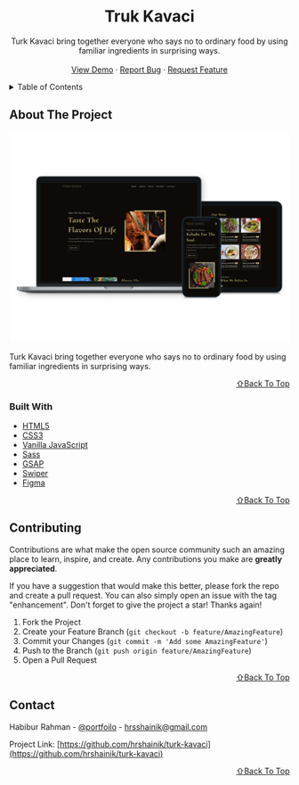 <!-- PROJECT LOGO -->
<div align="center">
  <h1 align="center">Truk Kavaci</h1>

  <p align="center">
    Turk Kavaci bring together everyone who says no to ordinary food by using familiar ingredients in surprising ways.
    <br />
    <br />
    <a href="https://turk-kavaci.netlify.app/">View Demo</a>
    ·
    <a href="https://github.com/hrshainik/truk-kavaci/issues">Report Bug</a>
    ·
    <a href="https://github.com/hrshainik/truk-kavaci/issues">Request Feature</a>
  </p>
</div>


<!-- TABLE OF CONTENTS -->
<details>
  <summary>Table of Contents</summary>
  <ol>
    <li>
      <a href="#about-the-project">About The Project</a>
      <ul>
        <li><a href="#built-with">Built With</a></li>
      </ul>
    </li>
    <li><a href="#contributing">Contributing</a></li>
    <li><a href="#contact">Contact</a></li>
  </ol>
</details>


<!-- ABOUT THE PROJECT -->
## About The Project

[![Product Name Screen Shot][product-screenshot]](https://turk-kavaci.netlify.app/)

Turk Kavaci bring together everyone who says no to ordinary food by using familiar ingredients in surprising ways.

<p align="right"><a href="#top">⇧Back To Top</a></p>

### Built With

* [HTML5](https://www.w3schools.com/html/)
* [CSS3](https://www.w3schools.com/css/)
* [Vanilla JavaScript](https://developer.mozilla.org/en-US/docs/Web/JavaScript)
* [Sass](https://sass-lang.com)
* [GSAP](https://greensock.com/gsap)
* [Swiper](https://swiperjs.com)
* [Figma](https://figma.com)

<p align="right"><a href="#top">⇧Back To Top</a></p>


<!-- CONTRIBUTING -->
## Contributing

Contributions are what make the open source community such an amazing place to learn, inspire, and create. Any contributions you make are **greatly appreciated**.

If you have a suggestion that would make this better, please fork the repo and create a pull request. You can also simply open an issue with the tag "enhancement".
Don't forget to give the project a star! Thanks again!

1. Fork the Project
2. Create your Feature Branch (`git checkout -b feature/AmazingFeature`)
3. Commit your Changes (`git commit -m 'Add some AmazingFeature'`)
4. Push to the Branch (`git push origin feature/AmazingFeature`)
5. Open a Pull Request

<p align="right"><a href="#top">⇧Back To Top</a></p>



<!-- CONTACT -->
## Contact

Habibur Rahman - [@portfoilo](https://hrshainik.me) - hrsshainik@gmail.com

Project Link: [https://github.com/hrshainik/turk-kavaci](https://github.com/hrshainik/turk-kavaci)

<p align="right"><a href="#top">⇧Back To Top</a></p>

[product-screenshot]: img/product-showcase.jpg



